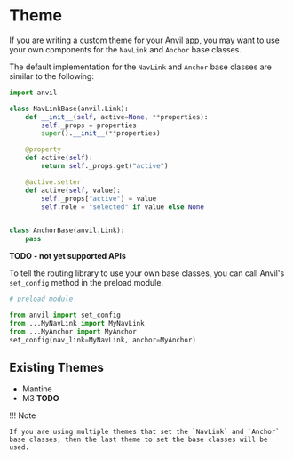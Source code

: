 # Theme

If you are writing a custom theme for your Anvil app, you may want to use your own components for the `NavLink` and `Anchor` base classes.

The default implementation for the `NavLink` and `Anchor` base classes are similar to the following:

```python
import anvil

class NavLinkBase(anvil.Link):
    def __init__(self, active=None, **properties):
        self._props = properties
        super().__init__(**properties)

    @property
    def active(self):
        return self._props.get("active")

    @active.setter
    def active(self, value):
        self._props["active"] = value
        self.role = "selected" if value else None


class AnchorBase(anvil.Link):
    pass
```

**TODO - not yet supported APIs**

To tell the routing library to use your own base classes, you can call Anvil's `set_config` method in the preload module.

```python
# preload module

from anvil import set_config
from ...MyNavLink import MyNavLink
from ...MyAnchor import MyAnchor
set_config(nav_link=MyNavLink, anchor=MyAnchor)
```

## Existing Themes

-   Mantine
-   M3 **TODO**

!!! Note

    If you are using multiple themes that set the `NavLink` and `Anchor` base classes, then the last theme to set the base classes will be used.
